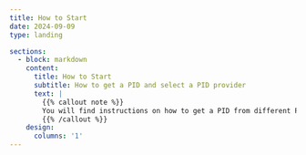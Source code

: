 ```yaml
---
title: How to Start
date: 2024-09-09
type: landing

sections:
  - block: markdown
    content:
      title: How to Start
      subtitle: How to get a PID and select a PID provider 
      text: |
        {{% callout note %}}
        You will find instructions on how to get a PID from different PID provider here soon.
        {{% /callout %}}
    design:
      columns: '1'
---
```


